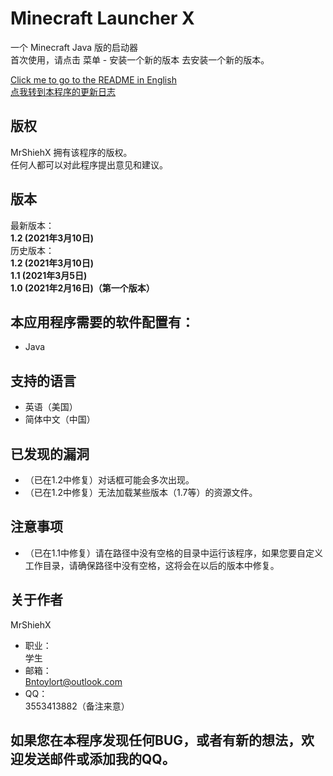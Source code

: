 # Minecraft Launcher X
一个 Minecraft Java 版的启动器<br/>
首次使用，请点击 菜单 - 安装一个新的版本 去安装一个新的版本。<br/>

[Click me to go to the README in English](https://github.com/MrShieh-X/minecraft-launcher-x/blob/master/README.md) <br/>
[点我转到本程序的更新日志](https://github.com/MrShieh-X/minecraft-launcher-x/blob/master/update_logs-zh.md) <br/>

## 版权
MrShiehX 拥有该程序的版权。<br/>
任何人都可以对此程序提出意见和建议。

## 版本
最新版本：<br/>
<b>1.2 (2021年3月10日)</b><br/>
历史版本：<br/>
<b>1.2 (2021年3月10日)</b><br/>
<b>1.1 (2021年3月5日)</b><br/>
<b>1.0 (2021年2月16日)（第一个版本）</b><br/>

## 本应用程序需要的软件配置有：
* Java

## 支持的语言
- 英语（美国）
- 简体中文（中国）

## 已发现的漏洞
- （已在1.2中修复）对话框可能会多次出现。
- （已在1.2中修复）无法加载某些版本（1.7等）的资源文件。

## 注意事项
- （已在1.1中修复）请在路径中没有空格的目录中运行该程序，如果您要自定义工作目录，请确保路径中没有空格，这将会在以后的版本中修复。

## 关于作者
MrShiehX<br/>
- 职业：<br/>
学生<br/>
- 邮箱：<br/>
Bntoylort@outlook.com<br/>
- QQ：<br/>
3553413882（备注来意）<br/>

## 如果您在本程序发现任何BUG，或者有新的想法，欢迎发送邮件或添加我的QQ。

